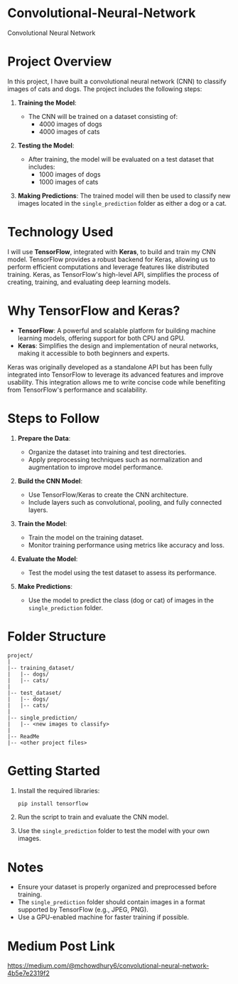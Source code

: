 # Convolutional-Neural-Network

Convolutional Neural Network

# Project Overview

In this project, I have built a convolutional neural network (CNN) to classify images of cats and dogs. The project includes the following steps:

1. **Training the Model**:
   - The CNN will be trained on a dataset consisting of:
     - 4000 images of dogs
     - 4000 images of cats

2. **Testing the Model**:
   - After training, the model will be evaluated on a test dataset that includes:
     - 1000 images of dogs
     - 1000 images of cats

3. **Making Predictions**:
   The trained model will then be used to classify new images located in the `single_prediction` folder as either a dog or a cat.

# Technology Used

I will use **TensorFlow**, integrated with **Keras**, to build and train my CNN model. TensorFlow provides a robust backend for Keras, allowing us to perform efficient computations and leverage features like distributed training. Keras, as TensorFlow's high-level API, simplifies the process of creating, training, and evaluating deep learning models.

# Why TensorFlow and Keras?

- **TensorFlow**: A powerful and scalable platform for building machine learning models, offering support for both CPU and GPU.
- **Keras**: Simplifies the design and implementation of neural networks, making it accessible to both beginners and experts.

Keras was originally developed as a standalone API but has been fully integrated into TensorFlow to leverage its advanced features and improve usability. This integration allows me to write concise code while benefiting from TensorFlow's performance and scalability.

# Steps to Follow

1. **Prepare the Data**:
   - Organize the dataset into training and test directories.
   - Apply preprocessing techniques such as normalization and augmentation to improve model performance.

2. **Build the CNN Model**:
   - Use TensorFlow/Keras to create the CNN architecture.
   - Include layers such as convolutional, pooling, and fully connected layers.

3. **Train the Model**:
   - Train the model on the training dataset.
   - Monitor training performance using metrics like accuracy and loss.

4. **Evaluate the Model**:
   - Test the model using the test dataset to assess its performance.

5. **Make Predictions**:
   - Use the model to predict the class (dog or cat) of images in the `single_prediction` folder.

# Folder Structure

```
project/
|
|-- training_dataset/
|   |-- dogs/
|   |-- cats/
|
|-- test_dataset/
|   |-- dogs/
|   |-- cats/
|
|-- single_prediction/
|   |-- <new images to classify>
|
|-- ReadMe
|-- <other project files>
```

# Getting Started

1. Install the required libraries:
   ```bash
   pip install tensorflow
   ```

2. Run the script to train and evaluate the CNN model.

3. Use the `single_prediction` folder to test the model with your own images.

# Notes

- Ensure your dataset is properly organized and preprocessed before training.
- The `single_prediction` folder should contain images in a format supported by TensorFlow (e.g., JPEG, PNG).
- Use a GPU-enabled machine for faster training if possible.

# Medium Post Link
https://medium.com/@mchowdhury6/convolutional-neural-network-4b5e7e2319f2
